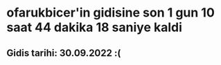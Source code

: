 # ofarukbicer'in gidisine son 1 gun 10 saat 44 dakika 18 saniye kaldi

## Gidis tarihi: 30.09.2022 :(